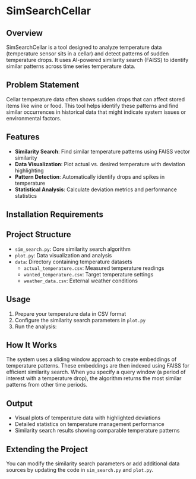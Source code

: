 # SimSearchCellar

## Overview
SimSearchCellar is a tool designed to analyze temperature data (temperature sensor sits in a cellar) and detect patterns of sudden temperature drops. It uses AI-powered similarity search (FAISS) to identify similar patterns across time series temperature data.

## Problem Statement
Cellar temperature data often shows sudden drops that can affect stored items like wine or food. This tool helps identify these patterns and find similar occurrences in historical data that might indicate system issues or environmental factors.

## Features
- **Similarity Search**: Find similar temperature patterns using FAISS vector similarity
- **Data Visualization**: Plot actual vs. desired temperature with deviation highlighting
- **Pattern Detection**: Automatically identify drops and spikes in temperature
- **Statistical Analysis**: Calculate deviation metrics and performance statistics

## Installation Requirements

## Project Structure
- `sim_search.py`: Core similarity search algorithm
- `plot.py`: Data visualization and analysis
- `data`: Directory containing temperature datasets
    - `actual_temperature.csv`: Measured temperature readings
    - `wanted_temperature.csv`: Target temperature settings
    - `weather_data.csv`: External weather conditions

## Usage
1. Prepare your temperature data in CSV format
2. Configure the similarity search parameters in `plot.py`
3. Run the analysis:

## How It Works
The system uses a sliding window approach to create embeddings of temperature patterns. These embeddings are then indexed using FAISS for efficient similarity search. When you specify a query window (a period of interest with a temperature drop), the algorithm returns the most similar patterns from other time periods.

## Output
- Visual plots of temperature data with highlighted deviations
- Detailed statistics on temperature management performance
- Similarity search results showing comparable temperature patterns

## Extending the Project
You can modify the similarity search parameters or add additional data sources by updating the code in `sim_search.py` and `plot.py`.
